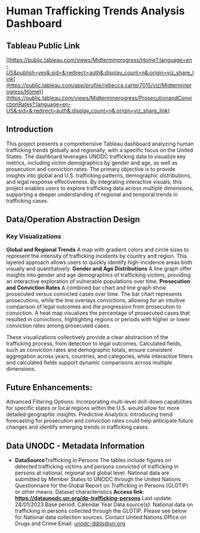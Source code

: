 # Human Trafficking Trends Analysis Dashboard

## Tableau Public Link
[[https://public.tableau.com/views/Midterminprogress/Home?:language=en-US&publish=yes&:sid=&:redirect=auth&:display_count=n&:origin=viz_share_link](https://public.tableau.com/app/profile/rebecca.carter7015/viz/Midterminprogress/Home)](https://public.tableau.com/views/Midterminprogress/ProsecutionandConvictionRates?:language=en-US&:sid=&:redirect=auth&:display_count=n&:origin=viz_share_link)

## Introduction
This project presents a comprehensive Tableau dashboard analyzing human trafficking trends globally and regionally, with a specific focus on the United States. The dashboard leverages UNODC trafficking data to visualize key metrics, including victim demographics by gender and age, as well as prosecution and conviction rates. The primary objective is to provide insights into global and U.S. trafficking patterns, demographic distributions, and legal response effectiveness. By integrating interactive visuals, this project enables users to explore trafficking data across multiple dimensions, supporting a deeper understanding of regional and temporal trends in trafficking cases.

## Data/Operation Abstraction Design

### Key Visualizations
**Global and Regional Trends** A map with gradient colors and circle sizes to represent the intensity of trafficking incidents by country and region. This layered approach allows users to quickly identify high-incidence areas both visually and quantitatively.
**Gender and Age Distributions** A line graph offer insights into gender and age demographics of trafficking victims, providing an interactive exploration of vulnerable populations over time.
**Prosecution and Conviction Rates** A combined bar chart and line graph show prosecuted versus convicted cases over time. The bar chart represents prosecutions, while the line overlays convictions, allowing for an intuitive comparison of legal outcomes and the progression from prosecution to conviction.
A heat map visualizes the percentage of prosecuted cases that resulted in convictions, highlighting regions or periods with higher or lower conviction rates among prosecuted cases.

These visualizations collectively provide a clear abstraction of the trafficking process, from detection to legal outcomes. Calculated fields, such as conviction rates and demographic totals, ensure consistent aggregation across years, countries, and categories, while interactive filters and calculated fields support dynamic comparisons across multiple dimensions.

## Future Enhancements:
Advanced Filtering Options: Incorporating multi-level drill-down capabilities for specific states or local regions within the U.S. would allow for more detailed geographic insights.
Predictive Analytics: Introducing trend forecasting for prosecution and conviction rates could help anticipate future changes and identify emerging trends in trafficking cases.

## Data UNODC - Metadata Information
- **DataSource**Trafficking in Persons
The tables include figures on detected trafficking victims and persons convicted of
trafficking in persons at national, regional and global level. National data are
submitted by Member States to UNODC through the United Nations Questionnaire
for the Global Report on Trafficking in Persons (GLOTIP) or other means.
Dataset characteristics
<Strong>Access link: https://dataunodc.un.org/dp-trafficking-persons</Strong>
Last update: 24/01/2023
Base period: Calendar Year
Data source(s): National data on trafficking in persons collected through the GLOTIP. Please see
below for National data collection sources.
Contact
United Nations Office on Drugs and Crime
Email: unodc-ddds@un.org 
